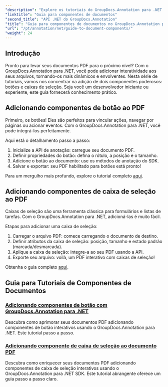 ```yaml
---
"description": "Explore os tutoriais do GroupDocs.Annotation para .NET! Aprenda passo a passo como adicionar botões e caixas de seleção interativos a documentos PDF com facilidade."
"linktitle": "Guia para componentes de documentos"
"second_title": "API .NET do GroupDocs.Annotation"
"title": "Guia para componentes de documentos no GroupDocs.Annotation para .NET"
"url": "/pt/annotation/net/guide-to-document-components/"
"weight": 24
---
```


## Introdução

Pronto para levar seus documentos PDF para o próximo nível? Com o GroupDocs.Annotation para .NET, você pode adicionar interatividade aos seus arquivos, tornando-os mais dinâmicos e envolventes. Nesta série de tutoriais, vamos nos concentrar na adição de dois componentes poderosos: botões e caixas de seleção. Seja você um desenvolvedor iniciante ou experiente, este guia fornecerá conhecimento prático.  

## Adicionando componentes de botão ao PDF  

Primeiro, os botões! Eles são perfeitos para vincular ações, navegar por páginas ou acionar eventos. Com o GroupDocs.Annotation para .NET, você pode integrá-los perfeitamente.  

Aqui está o detalhamento passo a passo:  
1. Inicialize a API de anotação: carregue seu documento PDF.  
2. Definir propriedades do botão: defina o rótulo, a posição e o tamanho.  
3. Adicione o botão ao documento: use os métodos de anotação do SDK.  
4. Salvar e exportar: seu PDF habilitado para botões está pronto!  

Para um mergulho mais profundo, explore o tutorial completo [aqui](./adding-button-component/).  

## Adicionando componentes de caixa de seleção ao PDF  

Caixas de seleção são uma ferramenta clássica para formulários e listas de tarefas. Com o GroupDocs.Annotation para .NET, adicioná-las é muito fácil.  

Etapas para adicionar uma caixa de seleção:  
1. Carregar o arquivo PDF: comece carregando o documento de destino.  
2. Definir atributos da caixa de seleção: posição, tamanho e estado padrão (marcada/desmarcada).  
3. Aplique a caixa de seleção: integre-a ao seu PDF usando a API.  
4. Exporte seu arquivo: voilà, um PDF interativo com caixas de seleção!  

Obtenha o guia completo [aqui](./adding-checkbox-component/).  

## Guia para Tutoriais de Componentes de Documentos
### [Adicionando componentes de botão com GroupDocs.Annotation para .NET](./adding-button-component/)
Descubra como aprimorar seus documentos PDF adicionando componentes de botão interativos usando o GroupDocs.Annotation para .NET. Este tutorial passo a passo.
### [Adicionando componente de caixa de seleção ao documento PDF](./adding-checkbox-component/)
Descubra como enriquecer seus documentos PDF adicionando componentes de caixa de seleção interativos usando o GroupDocs.Annotation para .NET SDK. Este tutorial abrangente oferece um guia passo a passo claro.